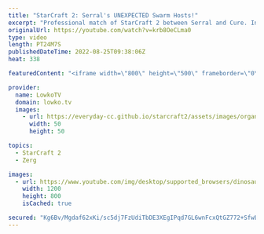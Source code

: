 ```yaml
---
title: "StarCraft 2: Serral's UNEXPECTED Swarm Hosts!"
excerpt: "Professional match of StarCraft 2 between Serral and Cure. In this Zerg versus Terran Serral starts off with Mutalisks, Zerglings and Banelings against Terran Mech. However as soon as he takes full control of the map, he decides to make a uncommon transition into Swarm Hosts.  Support my work on Patreon:"
originalUrl: https://youtube.com/watch?v=krb8OeCLma0
type: video
length: PT24M7S
publishedDateTime: 2022-08-25T09:38:06Z
heat: 338

featuredContent: "<iframe width=\"800\" height=\"500\" frameborder=\"0\" src=\"https://www.youtube.com/embed/krb8OeCLma0\" allow=\"accelerometer; autoplay; encrypted-media; gyroscope; picture-in-picture\" allowfullscreen></iframe>"

provider:
  name: LowkoTV
  domain: lowko.tv
  images:
    - url: https://everyday-cc.github.io/starcraft2/assets/images/organizations/lowko.tv-50x50.jpg
      width: 50
      height: 50

topics:
  - StarCraft 2
  - Zerg

images:
  - url: https://www.youtube.com/img/desktop/supported_browsers/dinosaur.png
    width: 1200
    height: 800
    isCached: true

secured: "Kg6Bv/Mgdaf62xKi/sc5dj7FzUdiTbDE3XEgIPqd7GL6wnFcxQtGZ772+SfwLvGpKHc8qFtbNLN/jDK4LrWas0GdLmcYHR1jc6v6uI5xCpMeucakr45laS5IiKfbWG8Kh8iCyfMncntN/GeXoFgX/bRjLa+FKRmsi+vMIv7WSXj3J26UG7sZev1mEY/MIPKO7LEfp2osTYbSNUxA0TcG4T1mBI6R3af05vIG8WHxggX/yLn2ummsRBUwnkm+ouaCaDekRaACVJJwa6STQx/ZmDd9WPMQtTTJitVuzG2Sj7eZcoIZX24jtbs6A+VtlcYa9K21zBUHdjcR/Zb6YtrfOFPCd4lc7xPnrRGRkTpq06GJXcvS/KijmYQJ8plPdM98JzQVNkR+IaJoQJheSgMgHF4klTLaCKJJbeB04UrwhHo=;GlX6LgOrv6RiKwApIbDQhQ=="
---
```


